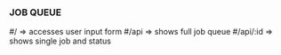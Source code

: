 ### JOB QUEUE 

#/ => accesses user input form 
#/api => shows full job queue 
#/api/:id => shows single job and status 